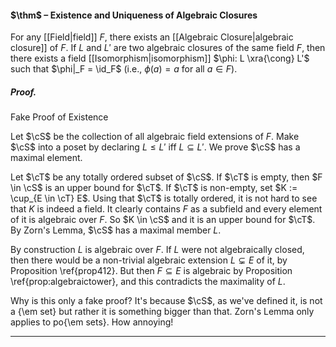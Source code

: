 #### $\thm$ – Existence and Uniqueness of Algebraic Closures
For any [[Field|field]] $F$, there exists an [[Algebraic Closure|algebraic closure]] of $F$. If $L$ and $L'$ are two algebraic closures of the same field $F$, then there exists a field [[Isomorphism|isomorphism]] $\phi: L \xra{\cong} L'$ such that $\phi|_F = \id_F$ (i.e., $\phi(a) = a$ for all $a \in F$).

##### *Proof.*
Fake Proof of Existence

Let $\cS$ be the collection of all algebraic field extensions of $F$. Make $\cS$ into a poset by declaring $L \leq L'$ iff $L \subseteq L'$.  We prove $\cS$ has a maximal element.

Let $\cT$ be any totally ordered subset of $\cS$. If $\cT$ is empty, then $F \in \cS$ is an upper bound for $\cT$. If $\cT$ is non-empty, set $K := \cup_{E \in \cT} E$. Using that $\cT$ is totally ordered, it is not hard to see that $K$ is indeed a field. It clearly contains $F$ as a subfield and every element of it is algebraic over $F$. So $K \in \cS$ and it is  an upper bound for $\cT$. By Zorn's Lemma, $\cS$ has a maximal member $L$.

By construction $L$ is algebraic over $F$.  If $L$ were not algebraically closed, then there would be
a non-trivial algebraic extension $L \subsetneq E$ of it, by Proposition \ref{prop412}. But then $F \subseteq E$ is algebraic by Proposition \ref{prop:algebraictower}, and this contradicts the maximality of $L$.

Why is this only a fake proof? It's because $\cS$, as we've defined it, is not a {\em set} but rather it is something bigger than that. Zorn's Lemma only applies to po{\em sets}. How annoying!
***